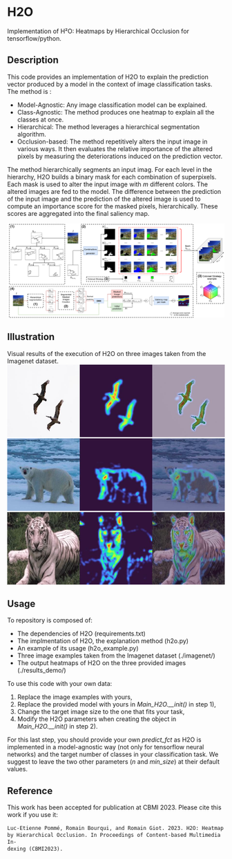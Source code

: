 # H2O
Implementation of H²O: Heatmaps by Hierarchical Occlusion for tensorflow/python.


## Description

This code provides an implementation of H2O to explain the prediction vector produced by a model in the context of image classification tasks. 
The method is : 
- Model-Agnostic: Any image classification model can be explained.
- Class-Agnostic: The method produces one heatmap to explain all the classes at once.
- Hierarchical: The method leverages a hierarchical segmentation algorithm.
- Occlusion-based: The method repetitively alters the input image in various ways. It then evaluates the relative importance of the altered pixels by measuring the deteriorations induced on the prediction vector. 

The method hierarchically segments an input imag. For each level in the hierarchy, H2O builds a binary mask for each combination of superpixels. 
Each mask is used to alter the input image with *m* different colors. The altered images are fed to the model. The difference between the prediction of the input image and the prediction of the altered image is used to compute an importance score for the masked pixels, hierarchically.
These scores are aggregated into the final saliency map. 

![image](./H2O_process_v6.png "Overview of the H2O process.")

## Illustration

Visual results of the execution of H2O on three images taken from the Imagenet dataset.
![image](./results_demo/pelican.jpg "Pelicans")
![image](./results_demo/polar_bear.jpg "Polar bear")
![image](./results_demo/tiger.jpg "Tiger")


## Usage

To repository is composed of: 
- The dependencies of H2O (requirements.txt)
- The implmentation of H2O, the explanation method (h2o.py)
- An example of its usage (h2o_example.py)
- Three image examples taken from the Imagenet dataset (./imagenet/)
- The output heatmaps of H2O on the three provided images (./results_demo/)

To use this code with your own data: 
1. Replace the image examples with yours,
2. Replace the provided model with yours in *Main_H2O.__init()* in step 1),
3. Change the target image size to the one that fits your task,
3. Modify the H2O parameters when creating the object in *Main_H2O.__init()* in step 2).

For this last step, you should provide your own *predict_fct* as H2O is implemented in a model-agnostic way (not only for tensorflow neural networks) and the target number of classes in your classification task. 
We suggest to leave the two other parameters (*n* and *min_size*) at their default values.

## Reference

This work has been accepted for publication at CBMI 2023. Please cite this work if you use it:

```
Luc-Etienne Pommé, Romain Bourqui, and Romain Giot. 2023. H2O: Heatmap
by Hierarchical Occlusion. In Proceedings of Content-based Multimedia In-
dexing (CBMI2023).
```

